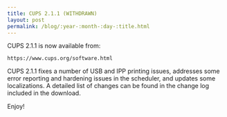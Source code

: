 ```yaml
---
title: CUPS 2.1.1 (WITHDRAWN)
layout: post
permalink: /blog/:year-:month-:day-:title.html
---
```


CUPS 2.1.1 is now available from:

    https://www.cups.org/software.html

CUPS 2.1.1 fixes a number of USB and IPP printing issues, addresses some error reporting and hardening issues in the scheduler, and updates some localizations.  A detailed list of changes can be found in the change log included in the download.

Enjoy!
